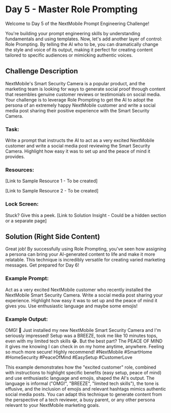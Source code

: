 # Day 5 - Master Role Prompting

Welcome to Day 5 of the NextMobile Prompt Engineering Challenge!

You're building your prompt engineering skills by understanding fundamentals and using templates. Now, let's add another layer of control: Role Prompting. By telling the AI who to be, you can dramatically change the style and voice of its output, making it perfect for creating content tailored to specific audiences or mimicking authentic voices.

## Challenge Description
NextMobile's Smart Security Camera is a popular product, and the marketing team is looking for ways to generate social proof through content that resembles genuine customer reviews or testimonials on social media. Your challenge is to leverage Role Prompting to get the AI to adopt the persona of an extremely happy NextMobile customer and write a social media post sharing their positive experience with the Smart Security Camera.

### Task:

Write a prompt that instructs the AI to act as a very excited NextMobile customer and write a social media post reviewing the Smart Security Camera. Highlight how easy it was to set up and the peace of mind it provides.

### Resources:

[Link to Sample Resource 1 - To be created]

[Link to Sample Resource 2 - To be created]

### Lock Screen:

Stuck? Give this a peek. [Link to Solution Insight - Could be a hidden section or a separate page]

## Solution (Right Side Content)
Great job! By successfully using Role Prompting, you've seen how assigning a persona can bring your AI-generated content to life and make it more relatable. This technique is incredibly versatile for creating varied marketing messages. Get prepared for Day 6!

### Example Prompt:

Act as a very excited NextMobile customer who recently installed the NextMobile Smart Security Camera. Write a social media post sharing your experience. Highlight how easy it was to set up and the peace of mind it gives you. Use enthusiastic language and maybe some emojis!

### Example Output:

OMG! 🤩 Just installed my new NextMobile Smart Security Camera and I'm seriously impressed! Setup was a BREEZE, took me like 10 minutes tops, even with my limited tech skills 😂. But the best part? The PEACE OF MIND it gives me knowing I can check in on my home anytime, anywhere. Feeling so much more secure! Highly recommend! #NextMobile #SmartHome #HomeSecurity #PeaceOfMind #EasySetup #CustomerLove

This example demonstrates how the "excited customer" role, combined with instructions to highlight specific benefits (easy setup, peace of mind) and use enthusiastic language and emojis, shaped the AI's output. The language is informal ("OMG!", "BREEZE", "limited tech skills"), the tone is effusive, and the inclusion of emojis and relevant hashtags mimics authentic social media posts. You can adapt this technique to generate content from the perspective of a tech reviewer, a busy parent, or any other persona relevant to your NextMobile marketing goals. 